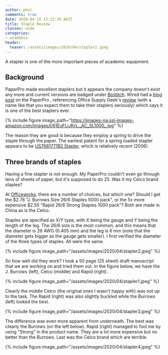 ```yaml
---
author: phwl
comments: true
date: 2020-04-18 13:23:34 AEST
title: Staple Review
classes: wide
categories:
- academia
header:
  teaser: /assets/images/2020/04/stapler2.jpeg
---
```


A stapler is one of the more important pieces of academic equipment.

<!-- more -->

## Background
PaperPro made excellent staplers but it appears the company doesn't exist any more and 
current versions are badged under
[Bostitch](https://www.amazon.com/gp/product/B00149ZVTG).  Wired
had a [blog
post](https://www.wired.com/2010/10/paperpro-makes-quite-possibly-the-best-staplers-ever/)
on the PaperPro , referencing Office Supply Geek's
[review](http://officesupplygeek.com/desk-accessories/paper-fasteners/paperpro-staplers-quite-possibly-the-best-staplers-ever/)
(with a name like that you expect them to take their
staplers seriously) which says it is one of the best staplers ever.

{% include figure image_path="https://images-na.ssl-images-amazon.com/images/I/61EuFLiJKrL._AC_SL1000_.jpg" %}

The reason they are good is because they employ a spring to drive the 
staple through the paper. The earliest patent for a spring loaded
stapler appears to be
[US7681771B2 Stapler](https://patents.google.com/patent/US7681771B2),
which is relatively recent (2006).


## Three brands of staples
Having a fine stapler is not enough. My PaperPro
couldn't even go through tens of sheets of paper, but
it's supposed to do 25. Was it my Celco brand staples? 

At [Officeworks](https://www.officeworks.com.au/),
there are a number of choices, but which one? Should I get
the $2.78 "J. Burrows Size 26/6 Staples 5000 pack", or the 5x more expensive
$2.55 "Rapid 26/6 Strong Staples 1000 pack"? 
Both are made in China as is the Celco.

Staples are specified as X/Y type, with X being the gauge and
Y being the length of the leg. The 26/6 size is the most common,
and this means that the diameter
is 26 AWG (0.405 mm) and the leg is 6 mm (note that the diameter
gets bigger as the gauge gets smaller).  I first 
verified the diameter of the three types of staples.  All were the same.

{% include figure image_path="/assets/images/2020/04/stapler2.jpeg" %}

So how well did they work? I took a 50 page (25 sheet) draft manuscript that
we are working on and tried them out. In the figure below, we have
the J. Burrows (left), Celco (middle) and Rapid (right).

{% include figure image_path="/assets/images/2020/04/stapler1.jpeg" %}

Clearly the middle Celco (the original ones I wasn't
happy with) was not up to the task. The Rapid (right) was also slightly buckled while
the Burrows (left) looked the best.

{% include figure image_path="/assets/images/2020/04/stapler3.jpeg" %}

The difference was even more apparent from underneath. The best was
clearly the Burrows (on the left below).  Rapid (right) managed to fool me by using "Strong" in the product
name. They are a lot more expensive but no better than the Burrows.
Last was the Celco brand which are terrible.

{% include figure image_path="/assets/images/2020/04/stapler4.jpeg" %}
